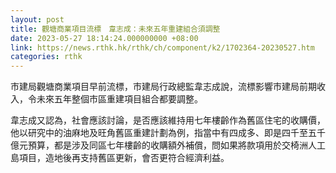 ```yaml
---
layout: post
title: 觀塘商業項目流標　韋志成：未來五年重建組合須調整
date: 2023-05-27 18:14:24.000000000 +08:00
link: https://news.rthk.hk/rthk/ch/component/k2/1702364-20230527.htm
categories: rthk
---
```


市建局觀塘商業項目早前流標，市建局行政總監韋志成說，流標影響市建局前期收入，令未來五年整個市區重建項目組合都要調整。

韋志成又認為，社會應該討論，是否應該維持用七年樓齡作為舊區住宅的收購價，他以研究中的油麻地及旺角舊區重建計劃為例，指當中有四成多、即是四千至五千億元預算，都是涉及同區七年樓齡的收購額外補償，問如果將款項用於交椅洲人工島項目，造地後再支持舊區更新，會否更符合經濟利益。
